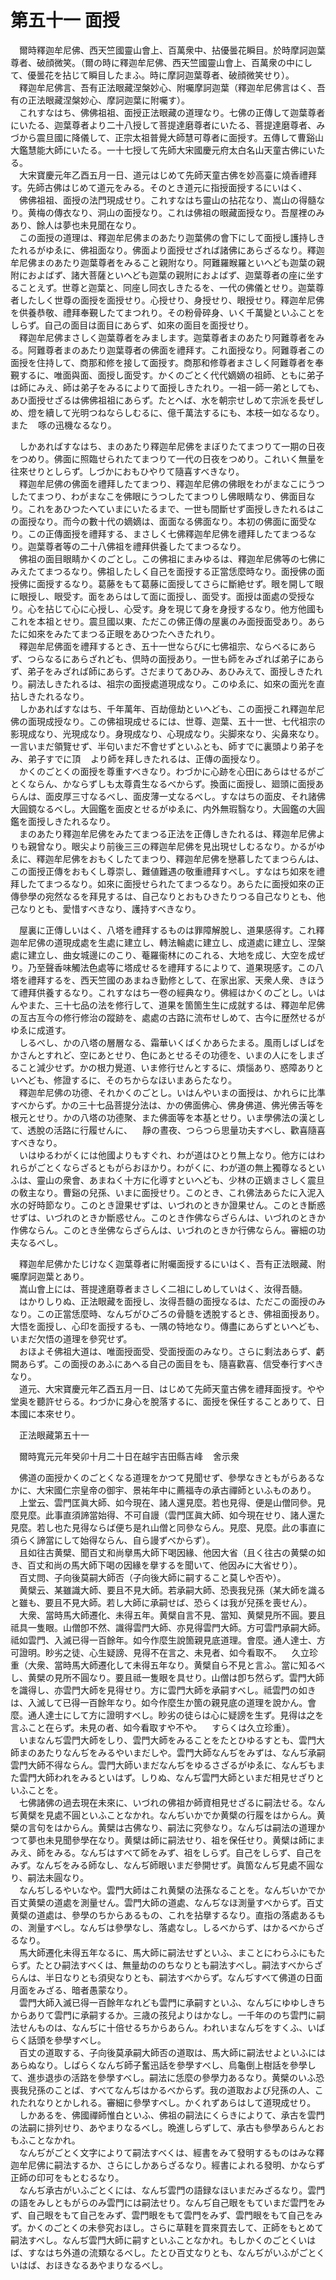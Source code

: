 # 第五十一 面授
　爾時釋迦牟尼佛、西天竺國靈山會上、百萬衆中、拈優曇花瞬目。於時摩訶迦葉尊者、破顔微笑。（爾の時に釋迦牟尼佛、西天竺國靈山會上、百萬衆の中にして、優曇花を拈じて瞬目したまふ。時に摩訶迦葉尊者、破顔微笑せり）。  
　釋迦牟尼佛言、吾有正法眼藏涅槃妙心、附囑摩訶迦葉（釋迦牟尼佛言はく、吾有の正法眼藏涅槃妙心、摩訶迦葉に附囑す）。  
　これすなはち、佛佛祖祖、面授正法眼藏の道理なり。七佛の正傳して迦葉尊者にいたる、迦葉尊者より二十八授して菩提達磨尊者にいたる、菩提達磨尊者、みづから震旦國に降儀して、正宗太祖普覺大師慧可尊者に面授す。五傳して曹谿山大鑑慧能大師にいたる。一十七授して先師大宋國慶元府太白名山天童古佛にいたる。  
　大宋寶慶元年乙酉五月一日、道元はじめて先師天童古佛を妙高臺に燒香禮拜す。先師古佛はじめて道元をみる。そのとき道元に指授面授するにいはく、  
　佛佛祖祖、面授の法門現成せり。これすなはち靈山の拈花なり、嵩山の得髓なり。黄梅の傳衣なり、洞山の面授なり。これは佛祖の眼藏面授なり。吾屋裡のみあり、餘人は夢也未見聞在なり。  
　この面授の道理は、釋迦牟尼佛まのあたり迦葉佛の會下にして面授し護持しきたれるがゆゑに、佛祖面なり。佛面より面授せざれば諸佛にあらざるなり。釋迦牟尼佛まのあたり迦葉尊者をみること親附なり。阿難羅睺羅といへども迦葉の親附におよばず、諸大菩薩といへども迦葉の親附におよばず、迦葉尊者の座に坐することえず。世尊と迦葉と、同座し同衣しきたるを、一代の佛儀とせり。迦葉尊者したしく世尊の面授を面授せり。心授せり、身授せり、眼授せり。釋迦牟尼佛を供養恭敬、禮拜奉覲したてまつれり。その粉骨碎身、いく千萬變といふことをしらず。自己の面目は面目にあらず、如來の面目を面授せり。  
　釋迦牟尼佛まさしく迦葉尊者をみまします。迦葉尊者まのあたり阿難尊者をみる。阿難尊者まのあたり迦葉尊者の佛面を禮拜す。これ面授なり。阿難尊者この面授を住持して、商那和修を接して面授す。商那和修尊者まさしく阿難尊者を奉覲するに、唯面與面、面授し面受す。かくのごとく代代嫡嫡の祖師、ともに弟子は師にみえ、師は弟子をみるによりて面授しきたれり。一祖一師一弟としても、あひ面授せざるは佛佛祖祖にあらず。たとへば、水を朝宗せしめて宗派を長ぜしめ、燈を續して光明つねならしむるに、億千萬法するにも、本枝一如なるなり。また<img width="16" height="16" src="_cykUCIp.png" border="0">啄の迅機なるなり。  
  
　しかあればすなはち、まのあたり釋迦牟尼佛をまぼりたてまつりて一期の日夜をつめり。佛面に照臨せられたてまつりて一代の日夜をつめり。これいく無量を往來せりとしらず。しづかにおもひやりて隨喜すべきなり。  
　釋迦牟尼佛の佛面を禮拜したてまつり、釋迦牟尼佛の佛眼をわがまなこにうつしたてまつり、わがまなこを佛眼にうつしたてまつりし佛眼睛なり、佛面目なり。これをあひつたへていまにいたるまで、一世も間斷せず面授しきたれるはこの面授なり。而今の數十代の嫡嫡は、面面なる佛面なり。本初の佛面に面受なり。この正傳面授を禮拜する、まさしく七佛釋迦牟尼佛を禮拜したてまつるなり。迦葉尊者等の二十八佛祖を禮拜供養したてまつるなり。  
　佛祖の面目眼睛かくのごとし。この佛祖にまみゆるは、釋迦牟尼佛等の七佛にみえたてまつるなり。佛祖したしく自己を面授する正當恁麼時なり。面授佛の面授佛に面授するなり。葛藤をもて葛藤に面授してさらに斷絶せず。眼を開して眼に眼授し、眼受す。面をあらはして面に面授し、面受す。面授は面處の受授なり。心を拈じて心に心授し、心受す。身を現じて身を身授するなり。他方他國もこれを本祖とせり。震旦國以東、ただこの佛正傳の屋裏のみ面授面受あり。あらたに如來をみたてまつる正眼をあひつたへきたれり。  
　釋迦牟尼佛面を禮拜するとき、五十一世ならびに七佛祖宗、ならべるにあらず、つらなるにあらざれども、倶時の面授あり。一世も師をみざれば弟子にあらず、弟子をみざれば師にあらず。さだまりてあひみ、あひみえて、面授しきたれり。嗣法しきたれるは、祖宗の面授處道現成なり。このゆゑに、如來の面光を直拈しきたれるなり。  
　しかあればすなはち、千年萬年、百劫億劫といへども、この面授これ釋迦牟尼佛の面現成授なり。この佛祖現成せるには、世尊、迦葉、五十一世、七代祖宗の影現成なり、光現成なり。身現成なり、心現成なり。尖脚來なり、尖鼻來なり。一言いまだ領覽せず、半句いまだ不會せずといふとも、師すでに裏頭より弟子をみ、弟子すでに頂<img width="16" height="16" src="_csCb9nz.png" border="0">より師を拜しきたれるは、正傳の面授なり。  
　かくのごとくの面授を尊重すべきなり。わづかに心跡を心田にあらはせるがごとくならん、かならずしも太尊貴生なるべからず。換面に面授し、廻頭に面授あらんは、面皮厚三寸なるべし、面皮薄一丈なるべし。すなはちの面皮、それ諸佛大圓鏡なるべし。大圓鑑を面皮とせるがゆゑに、内外無瑕翳なり。大圓鑑の大圓鑑を面授しきたれるなり。  
　まのあたり釋迦牟尼佛をみたてまつる正法を正傳しきたれるは、釋迦牟尼佛よりも親曾なり。眼尖より前後三三の釋迦牟尼佛を見出現せしむるなり。かるがゆゑに、釋迦牟尼佛をおもくしたてまつり、釋迦牟尼佛を戀慕したてまつらんは、この面授正傳をおもくし尊崇し、難値難遇の敬重禮拜すべし。すなはち如來を禮拜したてまつるなり。如來に面授せられたてまつるなり。あらたに面授如來の正傳參學の宛然なるを拜見するは、自己なりとおもひきたりつる自己なりとも、他己なりとも、愛惜すべきなり、護持すべきなり。  
  
　屋裏に正傳しいはく、八塔を禮拜するものは罪障解脫し、道果感得す。これ釋迦牟尼佛の道現成處を生處に建立し、轉法輪處に建立し、成道處に建立し、涅槃處に建立し、曲女城邊にのこり、菴羅衞林にのこれる、大地を成じ、大空を成ぜり。乃至聲香味觸法色處等に塔成せるを禮拜するによりて、道果現感す。この八塔を禮拜するを、西天竺國のあまねき勤修として、在家出家、天衆人衆、きほうて禮拜供養するなり。これすなはち一卷の經典なり。佛經はかくのごとし。いはんやまた、三十七品の法を修行して、道果を箇箇生生に成就するは、釋迦牟尼佛の亙古亙今の修行修治の蹤跡を、處處の古路に流布せしめて、古今に歴然せるがゆゑに成道す。  
　しるべし、かの八塔の層層なる、霜華いくばくかあらたまる。風雨しばしばをかさんとすれど、空にあとせり、色にあとせるその功德を、いまの人にをしまざること減少せず。かの根力覺道、いま修行せんとするに、煩惱あり、惑障ありといへども、修證するに、そのちからなほいまあらたなり。  
　釋迦牟尼佛の功德、それかくのごとし。いはんやいまの面授は、かれらに比準すべからず。かの三十七品菩提分法は、かの佛面佛心、佛身佛道、佛光佛舌等を根元とせり。かの八塔の功德聚、また佛面等を本基とせり。いま學佛法の漢として、透脫の活路に行履せんに、<img width="16" height="16" src="_c0Rg_pC.png" border="0">靜の晝夜、つらつら思量功夫すべし、歡喜隨喜すべきなり。  
　いはゆるわがくには他國よりもすぐれ、わが道はひとり無上なり。他方にはわれらがごとくならざるともがらおほかり。わがくに、わが道の無上獨尊なるといふは、靈山の衆會、あまねく十方に化導すといへども、少林の正嫡まさしく震旦の敎主なり。曹谿の兒孫、いまに面授せり。このとき、これ佛法あらたに入泥入水の好時節なり。このとき證果せずは、いづれのときか證果せん。このとき斷惑せずは、いづれのときか斷惑せん。このとき作佛ならざらんは、いづれのときか作佛ならん。このとき坐佛ならざらんは、いづれのときか行佛ならん。審細の功夫なるべし。  
  
　釋迦牟尼佛かたじけなく迦葉尊者に附囑面授するにいはく、吾有正法眼藏、附囑摩訶迦葉とあり。  
　嵩山會上には、菩提達磨尊者まさしく二祖にしめしていはく、汝得吾髓。  
　はかりしりぬ、正法眼藏を面授し、汝得吾髓の面授なるは、ただこの面授のみなり。この正當恁麼時、なんぢがひごろの骨髓を透脫するとき、佛祖面授あり。大悟を面授し、心印を面授するも、一隅の特地なり。傳盡にあらずといへども、いまだ欠悟の道理を參究せず。  
　おほよそ佛祖大道は、唯面授面受、受面授面のみなり。さらに剩法あらず、虧闕あらず。この面授のあふにあへる自己の面目をも、隨喜歡喜、信受奉行すべきなり。  
　道元、大宋寶慶元年乙酉五月一日、はじめて先師天童古佛を禮拜面授す。やや堂奥を聽許せらる。わづかに身心を脫落するに、面授を保任することありて、日本國に本來せり。  
  
　正法眼藏第五十一  
  
　爾時寬元元年癸卯十月二十日在越宇吉田縣吉峰<img width="16" height="16" src="_cSQgioD.png" border="0">舍示衆  
  
　佛道の面授かくのごとくなる道理をかつて見聞せず、參學なきともがらあるなかに、大宋國仁宗皇帝の御宇、景祐年中に薦福寺の承古禪師といふものあり。  
　上堂云、雲門匡眞大師、如今現在、諸人還見麼。若也見得、便是山僧同參。見麼見麼。此事直須諦當始得、不可自謾（雲門匡眞大師、如今現在せり、諸人還た見麼。若し也た見得ならば便ち是れ山僧と同參ならん。見麼、見麼。此の事直に須らく諦當にして始得ならん、自ら謾ずべからず）。  
　且如往古黄檗、聞百丈和尚擧馬大師下喝因緣、他因大省（且く往古の黄檗の如き、百丈和尚の馬大師下喝の因緣を擧するを聞いて、他因みに大省せり）。  
　百丈問、子向後莫嗣大師否（子向後大師に嗣すること莫しや否や）。  
　黄檗云、某雖識大師、要且不見大師。若承嗣大師、恐喪我兒孫（某大師を識ると雖も、要且不見大師。若し大師に承嗣せば、恐らくは我が兒孫を喪せん）。  
　大衆、當時馬大師遷化、未得五年。黄檗自言不見、當知、黄檗見所不圓。要且祗具一隻眼。山僧卽不然、識得雲門大師、亦見得雲門大師。方可雲門承嗣大師。祗如雲門、入滅已得一百餘年。如今作麼生說箇親見底道理。會麼。通人達士、方可證明。眇劣之徒、心生疑謗、見得不在言之、未見者、如今看取不。<img width="16" height="16" src="_cigRKYF.png" border="0">久立珍重（大衆、當時馬大師遷化して未得五年なり。黄檗自ら不見と言ふ。當に知るべし、黄檗の見所不圓なり。要且祗一隻眼を具せり。山僧は卽ち然らず。雲門大師を識得し、亦雲門大師を見得せり。方に雲門大師を承嗣すべし。祗雲門の如きは、入滅して已得一百餘年なり。如今作麼生か箇の親見底の道理を說かん。會麼。通人達士にして方に證明すべし。眇劣の徒らは心に疑謗を生ず。見得は之を言ふこと在らず。未見の者、如今看取すや不や。<img width="16" height="16" src="_cigRKYF.png" border="0">すらくは久立珍重）。  
　いまなんぢ雲門大師をしり、雲門大師をみることをたとひゆるすとも、雲門大師まのあたりなんぢをみるやいまだしや。雲門大師なんぢをみずは、なんぢ承嗣雲門大師不得ならん。雲門大師いまだなんぢをゆるさざるがゆゑに、なんぢもまた雲門大師われをみるといはず。しりぬ、なんぢ雲門大師といまだ相見せざりといふことを。  
　七佛諸佛の過去現在未來に、いづれの佛祖か師資相見せざるに嗣法せる。なんぢ黄檗を見處不圓といふことなかれ。なんぢいかでか黄檗の行履をはからん。黄檗の言句をはからん。黄檗は古佛なり、嗣法に究參なり。なんぢは嗣法の道理かつて夢也未見聞參學在なり。黄檗は師に嗣法せり、祖を保任せり。黄檗は師にまみえ、師をみる。なんぢはすべて師をみず、祖をしらず。自己をしらず、自己をみず。なんぢをみる師なし、なんぢ師眼いまだ參開せず。眞箇なんぢ見處不圓なり、嗣法未圓なり。  
　なんぢしるやいなや。雲門大師はこれ黄檗の法孫なることを。なんぢいかでか百丈黄檗の道處を測量せん。雲門大師の道處、なんぢなほ測量すべからず。百丈黄檗の道處は、參學のちからあるもの、これを拈擧するなり。直指の落處あるもの、測量すべし。なんぢは參學なし、落處なし。しるべからず、はかるべからざるなり。  
　馬大師遷化未得五年なるに、馬大師に嗣法せずといふ、まことにわらふにもたらず。たとひ嗣法すべくは、無量劫ののちなりとも嗣法すべし。嗣法すべからざらんは、半日なりとも須臾なりとも、嗣法すべからず。なんぢすべて佛道の日面月面をみざる、暗者愚蒙なり。  
　雲門大師入滅已得一百餘年なれども雲門に承嗣すといふ、なんぢにゆゆしきちからありて雲門に承嗣するか。三歳の孩兒よりはかなし。一千年ののち雲門に嗣法せんものは、なんぢに十倍せるちからあらん。われいまなんぢをすくふ、いばらく話頭を參學すべし。  
　百丈の道取する、子向後莫承嗣大師否の道取は、馬大師に嗣法せよといふにはあらぬなり。しばらくなんぢ師子奮迅話を參學すべし、烏龜倒上樹話を參學して、進歩退歩の活路を參學すべし。嗣法に恁麼の參學力あるなり。黄檗のいふ恐喪我兒孫のことば、すべてなんぢはかるべからず。我の道取および兒孫の人、これたれなりとかしれる。審細に參學すべし。かくれずあらはして道現成せり。  
　しかあるを、佛國禪師惟白といふ、佛祖の嗣法にくらきによりて、承古を雲門の法嗣に排列せり、あやまりなるべし。晩進しらずして、承古も參學あらんとおもふことなかれ。  
　なんぢがごとく文字によりて嗣法すべくは、經書をみて發明するものはみな釋迦牟尼佛に嗣法するか、さらにしかあらざるなり。經書によれる發明、かならず正師の印可をもとむるなり。  
　なんぢ承古がいふごとくには、なんぢ雲門の語録なほいまだみざるなり。雲門の語をみしともがらのみ雲門には嗣法せり。なんぢ自己眼をもていまだ雲門をみず、自己眼をもて自己をみず、雲門眼をもて雲門をみず、雲門眼をもて自己をみず。かくのごとくの未參究おほし。さらに草鞋を買來買去して、正師をもとめて嗣法すべし。なんぢ雲門大師に嗣すといふことなかれ。もしかくのごとくいはば、すなはち外道の流類なるべし。たとひ百丈なりとも、なんぢがいふがごとくいはば、おほきなるあやまりなるべし。